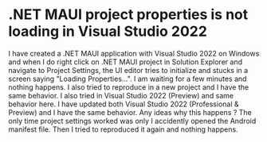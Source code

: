 
# .NET MAUI project properties is not loading in Visual Studio 2022

I have created a .NET MAUI application with Visual Studio 2022 on Windows and when I do right click on .NET MAUI project in Solution Explorer and navigate to Project Settings, the UI editor tries to initialize and stucks in a screen saying "Loading Properties...". I am waiting for a few minutes and nothing happens. I also tried to reproduce in a new project and  I have the same behavior. I also tried in Visual Studio 2022 (Preview) and same behavior here. I have updated both Visual Studio 2022 (Professional & Preview) and I have the same behavior. Any ideas why this happens ?
The only time project settings worked was only I accidently opened the Android manifest file. Then I tried to reproduced it again and nothing happens.


        